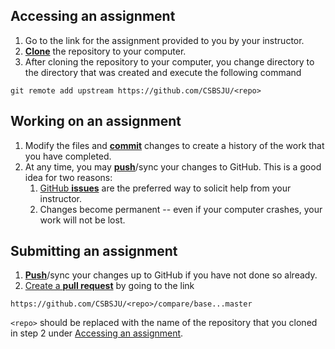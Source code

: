 ## Accessing an assignment
1. Go to the link for the assignment provided to you by your instructor.
1. [**Clone**][ref-clone] the repository to your computer.
1. After cloning the repository to your computer, you change directory to the
   directory that was created and execute the following command
```
git remote add upstream https://github.com/CSBSJU/<repo>
```


## Working on an assignment
1. Modify the files and [**commit**][ref-commit] changes to create a history of
   the work that you have completed.
1. At any time, you may [**push**][ref-push]/sync your changes to GitHub. This
   is a good idea for two reasons:
   1. [GitHub **issues**][issue] are the preferred way to solicit help from your
      instructor.
   1. Changes become permanent -- even if your computer crashes, your work will
      not be lost.

## Submitting an assignment
1. [**Push**][ref-push]/sync your changes up to GitHub if you have not done so
   already.
1. [Create a **pull request**][pull-request] by going to the link
```
https://github.com/CSBSJU/<repo>/compare/base...master
```
   `<repo>` should be replaced with the name of the repository that you cloned
   in step 2 under [Accessing an assignment](#accessing-an-assignment).

<!-- Links -->
[ref-clone]: http://gitref.org/creating/#clone
[ref-commit]: http://gitref.org/basic/#commit
[ref-push]: http://gitref.org/remotes/#push
[issue]:https://help.github.com/articles/creating-an-issue
[pull-request]: https://help.github.com/articles/creating-a-pull-request
